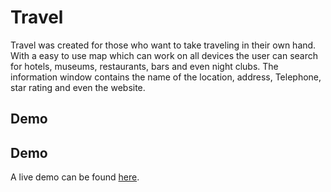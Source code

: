 # Travel

Travel was created for those who want to take traveling in their own hand. With a easy to use map which can work on all devices the user can search for hotels,
museums, restaurants, bars and even night clubs. The information window contains the name of the location, address, Telephone, star rating and even the website.

## Demo
## Demo
A live demo can be found [here](https://davidcolds.github.io/Travel/).
